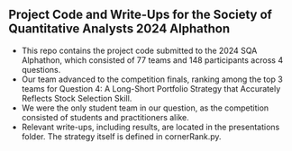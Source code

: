 ## Project Code and Write-Ups for the Society of Quantitative Analysts 2024 Alphathon
- This repo contains the project code submitted to the 2024 SQA Alphathon, which consisted of 77 teams and 148 participants across 4 questions. 
- Our team advanced to the competition finals, ranking among the top 3 teams for Question 4: A Long-Short Portfolio Strategy that Accurately Reflects Stock Selection Skill.
- We were the only student team in our question, as the competition consisted of students and practitioners alike.
- Relevant write-ups, including results, are located in the presentations folder. The strategy itself is defined in cornerRank.py.

